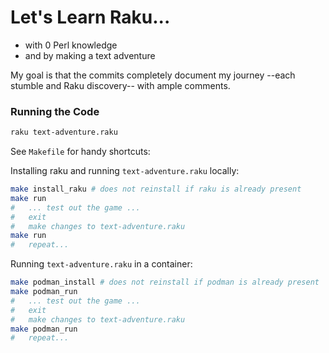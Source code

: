 # Let's Learn Raku...

* with 0 Perl knowledge
* and by making a text adventure

My goal is that the commits completely document my journey --each stumble and Raku discovery-- with ample comments.

### Running the Code

```bash
raku text-adventure.raku
```

See `Makefile` for handy shortcuts:

Installing raku and running `text-adventure.raku` locally:
```bash
make install_raku # does not reinstall if raku is already present
make run
#   ... test out the game ...
#   exit
#   make changes to text-adventure.raku
make run
#   repeat...
```

Running `text-adventure.raku` in a container:
```bash
make podman_install # does not reinstall if podman is already present
make podman_run
#   ... test out the game ...
#   exit
#   make changes to text-adventure.raku
make podman_run
#   repeat...
```
